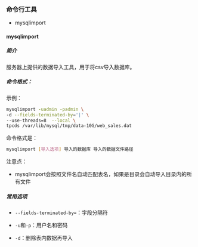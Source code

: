 ### 命令行工具

- mysqlimport

#### mysqlimport

##### 简介

服务器上提供的数据导入工具，用于将csv导入数据库。

##### 命令格式：

示例：

```bash
mysqlimport -uadmin -padmin \
-d --fields-terminated-by='|' \
--use-threads=8  --local \
tpcds /var/lib/mysql/tmp/data-10G/web_sales.dat
```

命令格式是：

```bash
mysqlimport [导入选项] 导入的数据库 导入的数据文件路径
```

注意点：

- mysqlimport会按照文件名自动匹配表名，如果是目录会自动导入目录内的所有文件

##### 常用选项

- `--fields-terminated-by=`：字段分隔符

- `-u`和`-p`：用户名和密码

- `-d`：删除表内数据再导入
